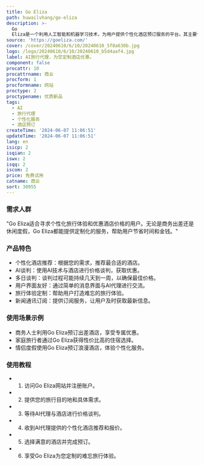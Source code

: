 ```yaml
---
title: Go Eliza
path: huwailvhang/go-eliza
description: >-
  Go
  Eliza是一个利用人工智能和机器学习技术，为用户提供个性化酒店预订服务的平台。其主要优势在于能够直接与酒店进行谈判，以获取最佳的个性化优惠价格。谈判过程通常需要几天到一周时间。
source: 'https://goeliza.com/'
cover: /cover/20240610/6/10/20240610_5f8a630b.jpg
logo: /logo/20240610/6/10/20240610_b5d4aaf4.jpg
label: AI旅行代理，为您定制酒店优惠。
component: false
procattr: 10
procattrname: 商业
procform: 1
procformname: 网站
proctype: 2
proctypename: 优质新品
tags:
  - AI
  - 旅行代理
  - 个性化服务
  - 酒店预订
createTime: '2024-06-07 11:06:51'
updateTime: '2024-06-07 11:06:51'
lang: en
isicp: 2
isqian: 2
iswx: 2
isqq: 2
iscom: 2
price: 免费试用
catname: 商业
sort: 30955
---
```




### 需求人群
"Go Eliza适合寻求个性化旅行体验和优惠酒店价格的用户。无论是商务出差还是休闲度假，Go Eliza都能提供定制化的服务，帮助用户节省时间和金钱。"

### 产品特色
* 个性化酒店推荐：根据您的需求，推荐最合适的酒店。
* AI谈判：使用AI技术与酒店进行价格谈判，获取优惠。
* 多日谈判：谈判过程可能持续几天到一周，以确保最佳价格。
* 用户界面友好：通过简单的消息界面与AI代理进行交流。
* 旅行体验定制：帮助用户打造难忘的旅行体验。
* 新闻通讯订阅：提供订阅服务，让用户及时获取最新信息。

### 使用场景示例
* 商务人士利用Go Eliza预订出差酒店，享受专属优惠。
* 家庭旅行者通过Go Eliza获得性价比高的住宿选择。
* 情侣度假使用Go Eliza预订浪漫酒店，体验个性化服务。

### 使用教程
* 1. 访问Go Eliza网站并注册账户。
* 2. 提供您的旅行目的地和具体需求。
* 3. 等待AI代理与酒店进行价格谈判。
* 4. 收到AI代理提供的个性化酒店推荐和报价。
* 5. 选择满意的酒店并完成预订。
* 6. 享受Go Eliza为您定制的难忘旅行体验。

  
